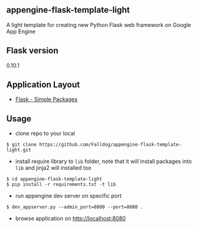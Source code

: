 ## appengine-flask-template-light
A light template for creating new Python Flask web framework on Google App Engine


## Flask version
0.10.1


## Application Layout
* [Flask - Simple Packages](http://flask.pocoo.org/docs/0.10/patterns/packages/#simple-packages)


## Usage
* clone repo to your local

```
$ git clone https://github.com/Falldog/appengine-flask-template-light.git
```

* install require library to `lib` folder, note that it will install packages into `lib` and jinja2 will installed too

```
$ cd appengine-flask-template-light
$ pip install -r requirements.txt -t lib
```

* run appengine dev server on specific port

```
$ dev_appserver.py --admin_port=8000 --port=8080 .
```

* browse application on [http://localhost:8080](http://localhost:8080)


